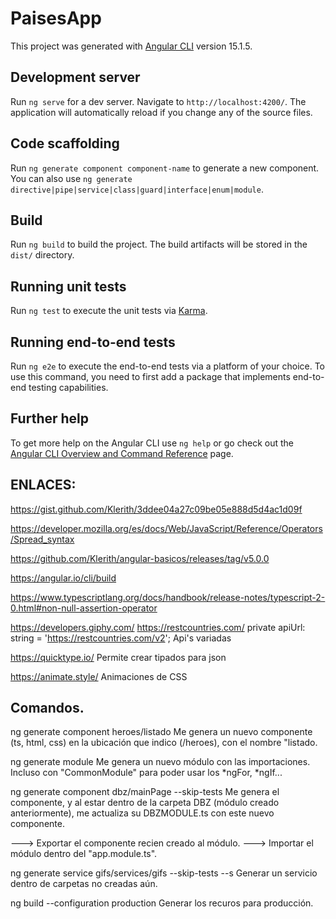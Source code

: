 # PaisesApp

This project was generated with [Angular CLI](https://github.com/angular/angular-cli) version 15.1.5.

## Development server

Run `ng serve` for a dev server. Navigate to `http://localhost:4200/`. The application will automatically reload if you change any of the source files.

## Code scaffolding

Run `ng generate component component-name` to generate a new component. You can also use `ng generate directive|pipe|service|class|guard|interface|enum|module`.

## Build

Run `ng build` to build the project. The build artifacts will be stored in the `dist/` directory.

## Running unit tests

Run `ng test` to execute the unit tests via [Karma](https://karma-runner.github.io).

## Running end-to-end tests

Run `ng e2e` to execute the end-to-end tests via a platform of your choice. To use this command, you need to first add a package that implements end-to-end testing capabilities.

## Further help

To get more help on the Angular CLI use `ng help` or go check out the [Angular CLI Overview and Command Reference](https://angular.io/cli) page.



## ENLACES:

https://gist.github.com/Klerith/3ddee04a27c09be05e888d5d4ac1d09f

https://developer.mozilla.org/es/docs/Web/JavaScript/Reference/Operators/Spread_syntax

https://github.com/Klerith/angular-basicos/releases/tag/v5.0.0

https://angular.io/cli/build

https://www.typescriptlang.org/docs/handbook/release-notes/typescript-2-0.html#non-null-assertion-operator

https://developers.giphy.com/
https://restcountries.com/                  private apiUrl: string = 'https://restcountries.com/v2';
  Api's variadas

https://quicktype.io/
  Permite crear tipados para json

https://animate.style/
  Animaciones de CSS




## Comandos.

ng generate component heroes/listado
  Me genera un nuevo componente (ts, html, css) en la ubicación que indico (/heroes), con el nombre "listado.

ng generate module <nombre>
  Me genera un nuevo módulo con las importaciones. Incluso con "CommonModule" para poder usar los *ngFor, *ngIf...

ng generate component dbz/mainPage --skip-tests
  Me genera el componente, y al estar dentro de la carpeta DBZ (módulo creado anteriormente), me actualiza su DBZMODULE.ts con este nuevo componente.

  ---> Exportar el componente recien creado al módulo.
  ---> Importar el módulo dentro del "app.module.ts".

ng generate service gifs/services/gifs --skip-tests --s
  Generar un servicio dentro de carpetas no creadas aún.




ng build --configuration production
  Generar los recuros para producción.